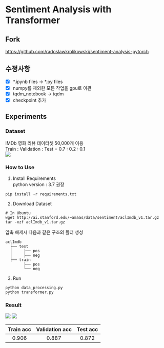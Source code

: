 # Sentiment Analysis with Transformer

## Fork
https://github.com/radoslawkrolikowski/sentiment-analysis-pytorch

## 수정사항
- [x] *.ipynb files -> *.py files  
- [x] numpy를 제외한 모든 작업을 gpu로 이관  
- [x] tqdm_notebook -> tqdm  
- [x] checkpoint 추가
## Experiments
### Dataset
IMDb 영화 리뷰 데이터셋 50,000개 이용  
Train : Validation : Test = 0.7 : 0.2 : 0.1  
<img src="https://user-images.githubusercontent.com/77797199/123633685-75caa780-d854-11eb-877c-8181c05cf25d.PNG">  

### How to Use  
1. Install Requirements  
python version : 3.7 권장  
```
pip install -r requirements.txt
```
  
2. Download Dataset
```
# In Ubuntu
wget http://ai.stanford.edu/~amaas/data/sentiment/aclImdb_v1.tar.gz
tar -xzf aclImdb_v1.tar.gz
```
  
압축 해제시 다음과 같은 구조의 폴더 생성  
```
aclImdb
  ├── test
  │     ├── pos
  │     ├── neg
  ├── train
        ├── pos
        └── neg
```

3. Run 
```
python data_processing.py
python transformer.py
```


### Result

<img src="https://user-images.githubusercontent.com/77797199/125012902-e4ee9a00-e0a5-11eb-9c85-194c1855cbb8.PNG">
<img src="https://user-images.githubusercontent.com/77797199/125012846-d2746080-e0a5-11eb-843d-bb2fa259dfa7.PNG">
  
|Train acc|Validation acc|Test acc|
|:---:|:---:|:---:|
|0.906|0.887|0.872|